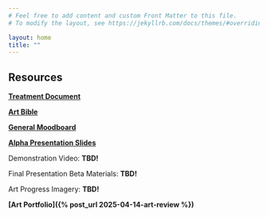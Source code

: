 ```yaml
---
# Feel free to add content and custom Front Matter to this file.
# To modify the layout, see https://jekyllrb.com/docs/themes/#overriding-theme-defaults

layout: home
title: ""
---
```


## Resources

**[Treatment Document](https://docs.google.com/document/d/1yQCKmlCB_aOYfUYNSvvhvCBOGQCmq55llBtxgCiq7kg/edit?usp=sharing)**

**[Art Bible](https://docs.google.com/document/d/1_azlsXkz_4Q3rQu0NJLJ3a431V93jmh4QpL5eq15vqQ/edit?usp=sharing)**

**[General Moodboard](https://miro.com/app/board/uXjVIMrTzOM=/)**

**[Alpha Presentation Slides](https://docs.google.com/presentation/d/1PK5aU1FiXoQ2LONRmBhdXP3AUlbCIIlg1-GaDKfvADQ/edit?usp=sharing)**

Demonstration Video: **TBD!**

Final Presentation Beta Materials: **TBD!**

Art Progress Imagery: **TBD!**

**[Art Portfolio]({% post_url 2025-04-14-art-review %})**
